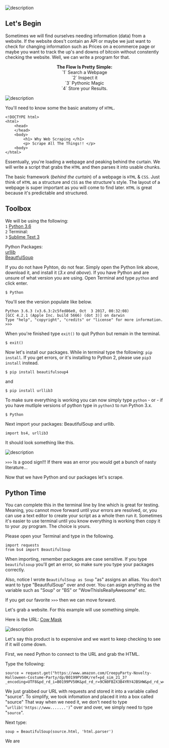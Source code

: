 

![description](https://raw.githubusercontent.com/pluralsight/guides/master/images/310d6edd-b569-408a-a61d-f6d9a9a9eb61.png)


## Let's Begin

Sometimes we will find ourselves needing information (data) from a website.  If the website does't contain an API or maybe we just want to check for changing information such as Prices on a ecommerce page or maybe you want to track the up's and downs of bitcoin without constently checking the website.  Well, we can write a program for that.  


<p align="center">
<b>The Flow Is Pretty Simple:</b> 
<br>
`1` Search a Webpage<br>
`2` Inspect it<br>
`3` Pythonic Magic<br>
`4` Store your Results. 
</p>

![description](https://raw.githubusercontent.com/pluralsight/guides/master/images/11fcf0ee-8e70-46e4-8850-bd19e36e98e1.png)


You'll need to know some the basic anatomy of `HTML`.

```
<!DOCTYPE html>  
<html>  
    <head>
    </head>
    <body>
        <h1> Why Web Scraping </h1>
        <p> Scrape All The Things!! </p>
    <body>
</html>
```

Essentually, you're loading a webpage and peaking behind the curtain.  We will write a script that grabs the `HTML` and then parses it into usable chunks.

The basic framework (_behind the curtain_) of a webpage is `HTML` & `CSS`.  Just think of `HTML` as a structure and `CSS` as the structure's style.  The layout of a webpage is super important as you will come to find later.  `HTML` is great because it's predictable and structured.  


## Toolbox


We will be using the following:  <br>
`1` [Python 3.6](https://www.python.org/downloads/)<br> 
`2` Terminal: <br>
`3` [Sublime Text 3](https://www.sublimetext.com/3)<br>

Python Packages:<br>
[urllib](https://docs.python.org/3/library/urllib.html)<br>
[BeautfulSoup](https://pypi.python.org/pypi/BeautifulSoup/3.2.1)<br>

If you do not have Pyhton, do not fear.  Simply open the Python link above, download it, and install it (_3.x and above_).
If you have Python and are unsure of what version you are using.  Open Terminal and type `python` and click enter.

```
$ Python
```
You'll see the version populate like below. 
```
Python 3.6.3 (v3.6.3:2c5fed86e0, Oct  3 2017, 00:32:08) 
[GCC 4.2.1 (Apple Inc. build 5666) (dot 3)] on darwin
Type "help", "copyright", "credits" or "license" for more information.
>>>
```
When you're finished type `exit()` to quit Python but remain in the terminal.
```
$ exit()
```


Now let's install our packages.  While in terminal type the following: `pip install`.  If you get errors, or it's installing to Python 2, please use `pip3 install` instead.
```
$ pip install beautifulsoup4
```
and
```
$ pip install urllib3
```


To make sure everything is working you can now simply type `python` - or -  if you have mutliple versions of python type in `python3` to run Python 3.x.  

```
$ Python

```

Next import your packages: BeautifulSoup and urllib.  

```
import bs4, urllib3
```


It should look something like this.

![description](https://raw.githubusercontent.com/pluralsight/guides/master/images/640c0c20-aa57-41a7-9a64-2e80991724e9.gif)

```>>>``` Is a good sign!!!  If there was an error you would get a bunch of nasty literature...

Now that we have Python and our packages let's scrape.

 




## Python Time

You can complete this in the terminal line by line which is great for testing.  Meaning, you cannot move forward until your errors are resolved, or, you can use a text editor to create your script as a whole then run it.  Sometimes it's easier to use terminal until you know everything is working then copy it to your .py program.  The choice is yours.  

Please open your Terminal and type in the following.
```
import requests
from bs4 import BeautifulSoup
```
When importing, remember packages are case sensitive. If you type `beautifulsoup` you'll get an error, so make sure you type your packages correctly. 

Also, notice I wrote `BeautifulSoup as Soup` "as" assigns an allias.  You don't want to type "BeautifulSoup" over and over.  You can asign anything as the variable such as "Soup" or "BS" or "WowThisIsReallyAwesome" etc.  

If you get our favorite `>>>` then we can move forward. 

Let's grab a website.  For this example will use something simple.  

Here is the URL:  [Cow Mask](https://www.amazon.com/CreepyParty-Novelty-Halloween-Costume-Party/dp/B0199PV50K/ref=pd_sim_21_3?_encoding=UTF8&pd_rd_i=B0199PV50K&pd_rd_r=9CN0FB2X3B4YRY4JBSHW&pd_rd_w=yoPuL&pd_rd_wg=AsYde&psc=1&refRID=9CN0FB2X3B4YRY4JBSHW)

![description](https://raw.githubusercontent.com/pluralsight/guides/master/images/c55c896d-a5f7-4a85-ad53-7c78bf1d06b7.41)

Let's say this product is to expensive and we want to keep checking to see if it will come down.  

First, we need Python to connect to the URL and grab the HTML.

Type the following:
```
source = request.get("https://www.amazon.com/CreepyParty-Novelty-Halloween-Costume-Party/dp/B0199PV50K/ref=pd_sim_21_3?_encoding=UTF8&pd_rd_i=B0199PV50K&pd_rd_r=9CN0FB2X3B4YRY4JBSHW&pd_rd_w=yoPuL&pd_rd_wg=AsYde&psc=1&refRID=9CN0FB2X3B4YRY4JBSHW").text
```
We just grabbed our URL with requests and stored it into a variable called "source".  To simplify, we took infomation and placed it into a box called "source"  That way when we need it, we don't need to type "`urllib('https://www.......')`" over and over, we simply need to type "`source`".

Next type:

```
soup = BeautifulSoup(source.html, 'html.parser')
```

We are 






